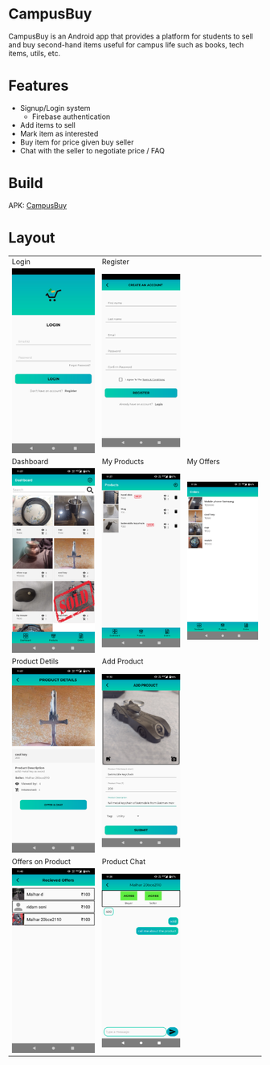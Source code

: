 # CampusBuy

CampusBuy is an Android app that provides a platform for students to sell and buy second-hand items useful for campus life such as books, tech items, utils, etc.

# Features
- Signup/Login system
  - Firebase authentication
- Add items to sell
- Mark item as interested
- Buy item for price given buy seller
- Chat with the seller to negotiate price / FAQ

# Build
APK: [CampusBuy](https://github.com/Necromancer376/CampusBuy/blob/master/Documentation/app-debug.apk)



# Layout
<table>
  <tr>
    <td>Login</td>
    <td>Register</td>
  </tr>
  <tr>
    <td><img src = "https://github.com/Necromancer376/CampusBuy/blob/master/Documentation/image_login.jpeg"/></td>
    <td><img src = "https://github.com/Necromancer376/CampusBuy/blob/master/Documentation/image_register.png" /></td>
  </tr>
  <tr>
    <td>Dashboard</td>
    <td>My Products</td>
    <td>My Offers</td>
  </tr>
  <tr>
    <td><img src = "https://github.com/Necromancer376/CampusBuy/blob/master/Documentation/image_dashboard.png" /></td>
    <td><img src = "https://github.com/Necromancer376/CampusBuy/blob/master/Documentation/image_myproducts.png"/></td>
    <td><img src = "https://github.com/Necromancer376/CampusBuy/blob/master/Documentation/image_myoffers.png" /></td>
  </tr>
  <tr>
    <td>Product Detils</td>
    <td>Add Product</td>
  </tr>
  <tr>
    <td><img src = "https://github.com/Necromancer376/CampusBuy/blob/master/Documentation/imge_product.png" /></td>
    <td><img src = "https://github.com/Necromancer376/CampusBuy/blob/master/Documentation/imge_addproduct.png" /></td>
  </tr>
  <tr>
    <td>Offers on Product</td>
    <td>Product Chat</td>
  </tr>
  <tr>
    <td><img src = "https://github.com/Necromancer376/CampusBuy/blob/master/Documentation/image_procuctoffers.png" /></td>
    <td><img src = "https://github.com/Necromancer376/CampusBuy/blob/master/Documentation/image_productchat.png" /></td>
  </tr>
</table>
